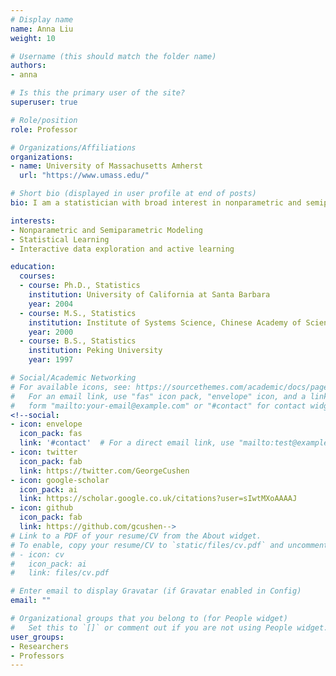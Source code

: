 ```yaml
---
# Display name
name: Anna Liu
weight: 10

# Username (this should match the folder name)
authors:
- anna

# Is this the primary user of the site?
superuser: true

# Role/position
role: Professor

# Organizations/Affiliations
organizations:
- name: University of Massachusetts Amherst
  url: "https://www.umass.edu/"

# Short bio (displayed in user profile at end of posts)
bio: I am a statistician with broad interest in nonparametric and semiparametric modeling, computation, statistical learning, and applications. The central theme of my methodology research is to build models that utilize domain knowledge and are exible with minimum assumptions. For nonparametric and semiparametric modeling, I am particularly drawn toward splines, kernel machines and mixed model based approaches. For statistical learning, my focus is on design of learning algorithms and data processing methods related to databases. My methodology research is intertwined with my applied interests through collaborations with scientists from a variety of disciplines. 

interests:
- Nonparametric and Semiparametric Modeling
- Statistical Learning
- Interactive data exploration and active learning

education:
  courses:
  - course: Ph.D., Statistics
    institution: University of California at Santa Barbara
    year: 2004
  - course: M.S., Statistics
    institution: Institute of Systems Science, Chinese Academy of Science
    year: 2000
  - course: B.S., Statistics
    institution: Peking University
    year: 1997

# Social/Academic Networking
# For available icons, see: https://sourcethemes.com/academic/docs/page-builder/#icons
#   For an email link, use "fas" icon pack, "envelope" icon, and a link in the
#   form "mailto:your-email@example.com" or "#contact" for contact widget.
<!--social:
- icon: envelope
  icon_pack: fas
  link: '#contact'  # For a direct email link, use "mailto:test@example.org".
- icon: twitter
  icon_pack: fab
  link: https://twitter.com/GeorgeCushen
- icon: google-scholar
  icon_pack: ai
  link: https://scholar.google.co.uk/citations?user=sIwtMXoAAAAJ
- icon: github
  icon_pack: fab
  link: https://github.com/gcushen-->
# Link to a PDF of your resume/CV from the About widget.
# To enable, copy your resume/CV to `static/files/cv.pdf` and uncomment the lines below.
# - icon: cv
#   icon_pack: ai
#   link: files/cv.pdf

# Enter email to display Gravatar (if Gravatar enabled in Config)
email: ""

# Organizational groups that you belong to (for People widget)
#   Set this to `[]` or comment out if you are not using People widget.
user_groups:
- Researchers
- Professors
---
```


<!--Nelson Bighetti is a professor of artificial intelligence at the Stanford AI Lab. His research interests include distributed robotics, mobile computing and programmable matter. He leads the Robotic Neurobiology group, which develops self-reconfiguring robots, systems of self-organizing robots, and mobile sensor networks.

Lorem ipsum dolor sit amet, consectetur adipiscing elit. Sed neque elit, tristique placerat feugiat ac, facilisis vitae arcu. Proin eget egestas augue. Praesent ut sem nec arcu pellentesque aliquet. Duis dapibus diam vel metus tempus vulputate.-->
